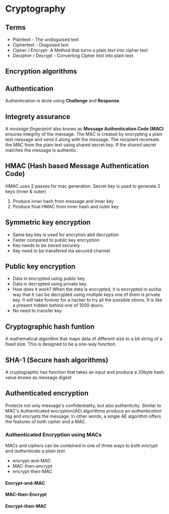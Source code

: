# Cryptography

## Terms
* Plaintext - The undisguised text
* Ciphertext - Disguised text
* Cipher / Encrypt- A Method that turns a plain text into cipher text
* Decipher / Decrypt - Converting Cipher text into plain text
## Encryption algorithms

## Authentication
Authentication is done using __Challenge__ and __Response__.

## Integrety assurance
A _message fingerprint_ also knows as __Message Authentication Code (MAC)__ ensures integrity of the message. The MAC is created by encrypting a plain text message and send it along with the message. The recipient recereate the MAC from the plain text using shared secret key. If the shared secret matches the message is authentic.

## HMAC (Hash based Message Authentication Code)
HMAC uses 2 passes for mac generation. Secret key is used to generate 2 keys (inner & outer)

1. Produce inner hash from message and inner key
2. Produce final HMAC from inner hash and outer key

## Symmetric key encryption
* Same key key is used for encrytion abd decryption
* Faster compared to public key encryption
* Key needs to be stored securely
* Key need to be transfered ina secured channel

## Public key encryption
* Data in encrypted using public key
* Data is decrypted using private key.
* How does it work? When the data is encrypted, it is encrypted in sucha way that it can be decrypted using multiple keys one of them is private key. It will take forever for a hacker to try all the possible otions. It is like a present hidden behind one of 1000 doors.
* No need to transfer key

## Cryptographic hash funtion

A mathematical algorithm that maps data of different size to  a bit string of a fixed size. This is designed to be a one-way function. 

## SHA-1 (Secure hash algorithms)
A cryptographic has function that takes an input and produce a 20byte hash value knows  as message digest

## Authenticated encryption
Protects not only message's confidentiality, but also authenticity. Similar to MAC's Authenticated encryption(AE) algorithms produce an _authentication tag_ and _encrypts_ the message. In other words, a single AE algorithm offers the features of both *cipher* and a *MAC*.

### Authenticated Encryption using MACs

MACs and ciphers can be combined in one of three ways to both *encrypt* and *authenticate* a _plain text_.

* encrypt-and-MAC
* MAC-then-encrypt
* encrypt-then-MAC

#### Encrypt-and-MAC
#### MAC-then-Encrypt
#### Encrypt-then-MAC